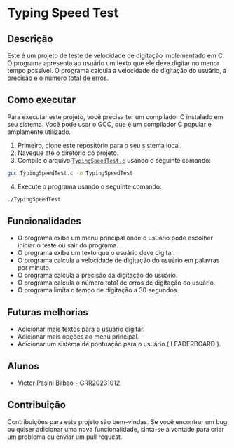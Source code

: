 # Typing Speed Test

## Descrição

Este é um projeto de teste de velocidade de digitação implementado em C. O programa apresenta ao usuário um texto que ele deve digitar no menor tempo possível. O programa calcula a velocidade de digitação do usuário, a precisão e o número total de erros.

## Como executar

Para executar este projeto, você precisa ter um compilador C instalado em seu sistema. Você pode usar o GCC, que é um compilador C popular e amplamente utilizado.

1. Primeiro, clone este repositório para o seu sistema local.
2. Navegue até o diretório do projeto.
3. Compile o arquivo [`TypingSpeedTest.c`](command:_github.copilot.openRelativePath?%5B%7B%22scheme%22%3A%22file%22%2C%22authority%22%3A%22%22%2C%22path%22%3A%22%2Fc%3A%2FUsers%2Fvicto%2FOneDrive%2FTADS%2F2_Semestre%2FLinguagemDeProgramacao%2FTypingSpeedTest%2FTypingSpeedTest.c%22%2C%22query%22%3A%22%22%2C%22fragment%22%3A%22%22%7D%5D "c:\Users\victo\OneDrive\TADS\2_Semestre\LinguagemDeProgramacao\TypingSpeedTest\TypingSpeedTest.c") usando o seguinte comando:

```sh
gcc TypingSpeedTest.c -o TypingSpeedTest
```

4. Execute o programa usando o seguinte comando:

```sh
./TypingSpeedTest
```

## Funcionalidades

- O programa exibe um menu principal onde o usuário pode escolher iniciar o teste ou sair do programa.
- O programa exibe um texto que o usuário deve digitar.
- O programa calcula a velocidade de digitação do usuário em palavras por minuto.
- O programa calcula a precisão da digitação do usuário.
- O programa calcula o número total de erros de digitação do usuário.
- O programa limita o tempo de digitação a 30 segundos.

## Futuras melhorias

- Adicionar mais textos para o usuário digitar.
- Adicionar mais opções ao menu principal.
- Adicionar um sistema de pontuação para o usuário ( LEADERBOARD ).

## Alunos

- Victor Pasini Bilbao - GRR20231012

## Contribuição

Contribuições para este projeto são bem-vindas. Se você encontrar um bug ou quiser adicionar uma nova funcionalidade, sinta-se à vontade para criar um problema ou enviar um pull request.